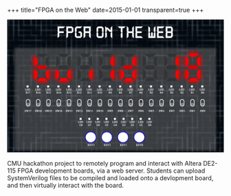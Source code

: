 +++
title="FPGA on the Web"
date=2015-01-01
transparent=true
+++

![FPGA](fpga.png)

CMU hackathon project to remotely program and interact with Altera DE2-115 FPGA development boards, via a web server.
Students can upload SystemVerilog files to be compiled and loaded onto a devlopment board, and then virtually interact with the board.
